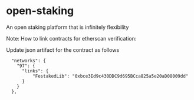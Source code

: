 # open-staking
An open staking platform that is infinitely flexibility

Note: How to link contracts for etherscan verification:

Update json artifact for the contract as follows

```
  "networks": {
    "97": {
      "links": {
          "FestakedLib": "0xbce3Ed9c430DDC9d695BCca825a5e20aD08009dd"
      }
    }
  },
```
